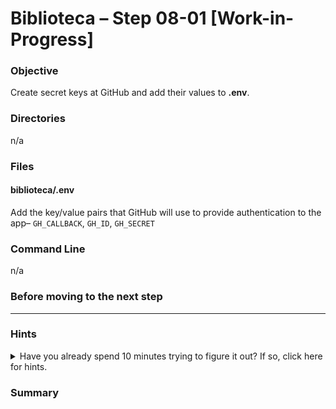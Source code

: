 # Biblioteca – Step 08-01 [Work-in-Progress]

### Objective
Create secret keys at GitHub and add their values to **.env**.

### Directories
n/a

### Files
#### biblioteca/.env
Add the key/value pairs that GitHub will use to provide authentication to the app– `GH_CALLBACK`, `GH_ID`, `GH_SECRET`

### Command Line
n/a

### Before moving to the next step

___

### Hints
<details>
  <summary>Have you already spend 10 minutes trying to figure it out? If so, click here for hints.</summary>
    
* Login to your GitHub account
* Click on your avatar in the upper right
* Click settings
* Find the _Developer settings_ tab and click on it
* Choose OAuth Apps
* Click New OAuth App
* Complete the fields for Application name, Homepage URL, and Authorization callback URL
* Click Register application
</details>



### Summary
